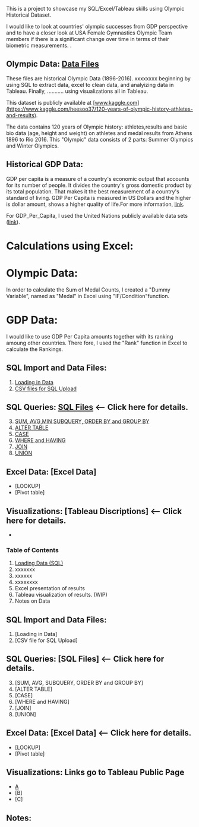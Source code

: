 This is a project to showcase my SQL/Excel/Tableau skills using Olympic Historical Dataset. 

I would like to look at countries' olympic successes from GDP perspective and to have a closer look at USA Female Gymnastics Olympic Team members if there is a significant change over time in terms of their biometric measurements.
.

## Olympic Data: [Data Files](https://github.com/culhaci/Project/tree/master/Data_Files) 
These files are historical Olympic Data (1896-2016). xxxxxxxx beginning by using SQL to extract data, excel to clean data, and analyizing data in Tableau. Finally, ........... using visualizations all in Tableau.

This dataset is publicly available at [www.kaggle.com](https://www.kaggle.com/heesoo37/120-years-of-olympic-history-athletes-and-results).

The data contains 120 years of Olympic history: athletes,results and basic bio data (age, height and weight) on athletes and medal results from Athens 1896 to Rio 2016. This "Olympic" data consists of 2 parts: Summer Olympics and Winter Olympics.

## Historical GDP Data: 
GDP per capita is a measure of a country's economic output that accounts for its number of people. It divides the country's gross domestic product by its total population. That makes it the best measurement of a country's standard of living. GDP Per Capita is measured in US Dollars and the higher is dollar amount, shows a higher quality of life.For more information, [link](https://www.google.com/search?ei=sU88XMuTOtrC0PEP__WG0AU&q=gdp+per+capita+definition&oq=gdp+per+capita+&gs_l=psy-ab.1.0.0i67l7j0j0i67l2.13402.13402..15110...0.0..0.82.82.1......0....1..gws-wiz.......0i71.NSd4EQsxHEg).

For GDP_Per_Capita, I used the United Nations publicly available data sets ([link](https://www.un.org/en/development/desa/population/publications/database/index.shtml)).

# Calculations using Excel:
# Olympic Data: 
In order to calculate the Sum of Medal Counts, I created a "Dummy Variable", named as "Medal" in Excel using "IF/Condition"function.
# GDP Data:
I would like to use GDP Per Capita amounts together with its ranking amoung other countries. There fore, I used the "Rank" function in Excel to calculate the Rankings.


## SQL Import and Data Files:

1. [Loading in Data](https://github.com/culhaci/Project/blob/master/Loading%20Data)
2. [CSV files for SQL Upload](https://github.com/culhaci/Project/blob/master/Loading%20Data)


## SQL Queries: [SQL Files](https://github.com/fischtank44/Engine_training_data/tree/master/SQL_FILES) <-- Click here for details.

3. [SUM, AVG,MIN SUBQUERY, ORDER BY and GROUP BY](https://github.com/culhaci/Project/blob/master/SUM%2C%20AVG%2CMIN%2C%20SUBQUERY%2C%20ORDER%20BY%20and%20GROUP%20BY)
4. [ALTER TABLE](https://github.com/culhaci/Project/blob/master/Loading%20Data)
5. [CASE](https://github.com/culhaci/Project/blob/master/Loading%20Data)
6. [WHERE and HAVING](https://github.com/fischtank44/Engine_training_data/blob/master/SQL_FILES/SQL_WHERE_HAVING.sql)
7. [JOIN](https://github.com/fischtank44/Engine_training_data/blob/master/SQL_FILES/SQL_JOIN_rul_test_fd01.sql)
8. [UNION](https://github.com/fischtank44/Engine_training_data/blob/master/SQL_FILES/SQL_union_test_rul.sql)


## Excel Data: [Excel Data]

* [LOOKUP] 
* [Pivot table] 


## Visualizations: [Tableau Discriptions] <-- Click here for details.

* 



### Table of Contents
1. [Loading Data (SQL)](https://github.com/culhaci/Project/blob/master/Loading%20Data)
2. xxxxxxx
3. xxxxxx
4. xxxxxxxx
5. Excel presentation of results
6. Tableau visualization of results. (WIP)
7. Notes on Data




## SQL Import and Data Files:
1. [Loading in Data]
2. [CSV file for SQL Upload]

## SQL Queries: [SQL Files] <-- Click here for details.
3. [SUM, AVG, SUBQUERY, ORDER BY and GROUP BY]
4. [ALTER TABLE]
5. [CASE]
6. [WHERE and HAVING]
7. [JOIN]
8. [UNION]


## Excel Data: [Excel Data] <-- Click here for details.

* [LOOKUP]
* [Pivot table]

## Visualizations: Links go to Tableau Public Page
* [A](https://public.tableau.com/profile/aydin.culhaci#!/vizhome/Olympics_214/Participation_year_graph?publish=yes)
* [B]
* [C]

## Notes:



